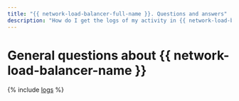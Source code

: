 ```yaml
---
title: "{{ network-load-balancer-full-name }}. Questions and answers"
description: "How do I get the logs of my activity in {{ network-load-balancer-full-name }}? For more information, see Data requests."
---
```


# General questions about {{ network-load-balancer-name }}

{% include [logs](../../_qa/logs.md) %}
